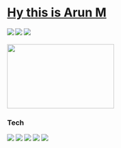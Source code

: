 # [Hy this is Arun M](https://arun496.github.io/apnafolio/) 
#### <img src="https://img.shields.io/badge/-Frontend%20Developer-red?&style=for-the-badge"/> <img src="https://img.shields.io/badge/-React%20Developer-lightblue?&style=for-the-badge"/> <img src="https://img.shields.io/badge/-JavaScript%20Developer-green?&style=for-the-badge"/>
<img width="250px" height="150px" src="https://media.giphy.com/media/f3iwJFOVOwuy7K6FFw/giphy.gif" />


### Tech
<img src="https://img.shields.io/badge/-Java-brightgreen" /> <img src="https://img.shields.io/badge/-JavaScript-orange" /> <img src="https://img.shields.io/badge/-React-pink" /> <img src="https://img.shields.io/badge/-Redux-violet" /> <img src="https://img.shields.io/badge/-yellow-Firebase" />
